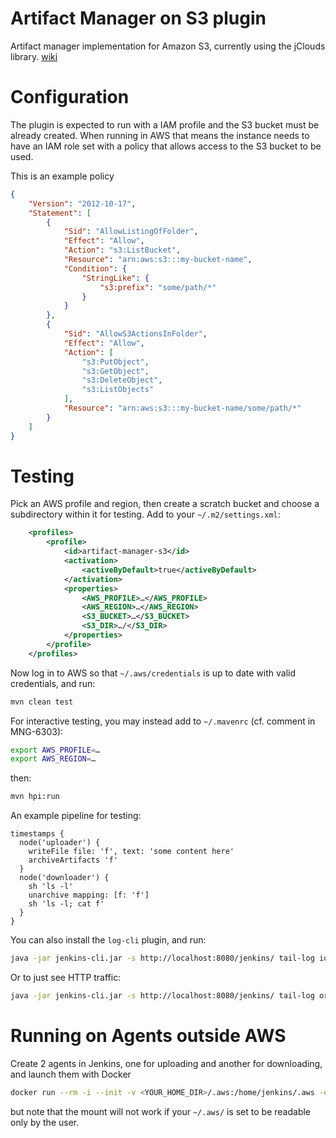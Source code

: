 # Artifact Manager on S3 plugin

Artifact manager implementation for Amazon S3, currently using the jClouds library.
[wiki](https://wiki.jenkins.io/display/JENKINS/Artifact+Manager+S3+Plugin)

# Configuration

The plugin is expected to run with a IAM profile and the S3 bucket must be already created.
When running in AWS that means the instance needs to have
an IAM role set with a policy that allows access to the S3 bucket to be used.

This is an example policy

```json
{
    "Version": "2012-10-17",
    "Statement": [
        {
            "Sid": "AllowListingOfFolder",
            "Effect": "Allow",
            "Action": "s3:ListBucket",
            "Resource": "arn:aws:s3:::my-bucket-name",
            "Condition": {
                "StringLike": {
                    "s3:prefix": "some/path/*"
                }
            }
        },
        {
            "Sid": "AllowS3ActionsInFolder",
            "Effect": "Allow",
            "Action": [
                "s3:PutObject",
                "s3:GetObject",
                "s3:DeleteObject",
                "s3:ListObjects"
            ],
            "Resource": "arn:aws:s3:::my-bucket-name/some/path/*"
        }
    ]
}
```

# Testing

Pick an AWS profile and region, then create a scratch bucket and choose a subdirectory within it for testing.
Add to your `~/.m2/settings.xml`:

```xml
    <profiles>
        <profile>
            <id>artifact-manager-s3</id>
            <activation>
                <activeByDefault>true</activeByDefault>
            </activation>
            <properties>
                <AWS_PROFILE>…</AWS_PROFILE>
                <AWS_REGION>…</AWS_REGION>
                <S3_BUCKET>…</S3_BUCKET>
                <S3_DIR>…/</S3_DIR>
            </properties>
        </profile>
    </profiles>
```

Now log in to AWS so that `~/.aws/credentials` is up to date with valid credentials, and run:

```bash
mvn clean test
```

For interactive testing, you may instead add to `~/.mavenrc` (cf. comment in MNG-6303):

```sh
export AWS_PROFILE=…
export AWS_REGION=…
```

then:

```bash
mvn hpi:run
```

An example pipeline for testing:

```
timestamps {
  node('uploader') {
    writeFile file: 'f', text: 'some content here'
    archiveArtifacts 'f'
  }
  node('downloader') {
    sh 'ls -l'
    unarchive mapping: [f: 'f']
    sh 'ls -l; cat f'
  }
}
```

You can also install the `log-cli` plugin, and run:

```bash
java -jar jenkins-cli.jar -s http://localhost:8080/jenkins/ tail-log io.jenkins.plugins.artifact_manager_s3 -l ALL
```

Or to just see HTTP traffic:

```bash
java -jar jenkins-cli.jar -s http://localhost:8080/jenkins/ tail-log org.jclouds.rest.internal.InvokeHttpMethod -l FINE
```

# Running on Agents outside AWS

Create 2 agents in Jenkins, one for uploading and another for downloading, and launch them with Docker

```sh
docker run --rm -i --init -v <YOUR_HOME_DIR>/.aws:/home/jenkins/.aws -e AWS_REGION=… -e AWS_PROFILE=… jenkins/slave:alpine java -jar /usr/share/jenkins/slave.jar
```

but note that the mount will not work if your `~/.aws/` is set to be readable only by the user.

